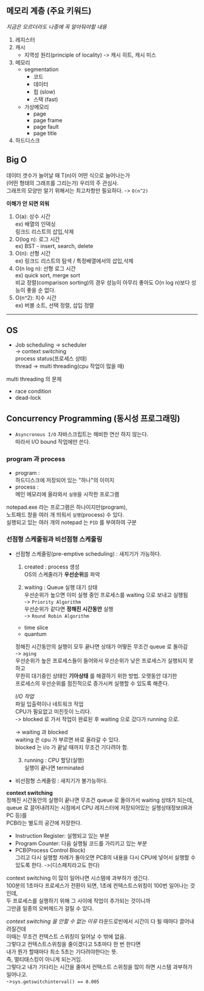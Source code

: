 

## 메모리 계층 (주요 키워드)  
*지금은 모르더라도 나중에 꼭 알아둬야할 내용*
1. 레지스터  
2. 캐시  
    - 지역성 원리(principle of locality) -> 캐시 히트, 캐시 미스  
3. 메모리  
    - segmentation  
        - 코드  
        - 데이터  
        - 힙 (slow)  
        - 스택 (fast)  
    - 가상메모리  
        - page  
        - page frame  
        - page fault  
        - page title  
4. 하드디스크  

## Big O  
데이터 갯수가 늘어날 때 T(n)이 어떤 식으로 늘어나는가  
(어떤 형태의 그래프를 그리는가) 우리의 주 관심사.  
그래프의 모양만 알기 위해서는 최고차항만 필요하다. -> `O(n^2)`

**이해가 안 되면 외워**  
1. O(a): 상수 시간  
    ex) 배열의 인덱싱  
        링크드 리스트의 삽입,삭제  
2. O(log n): 로그 시간  
    ex) BST - insert, search, delete  
3. O(n): 선형 시간  
    ex) 링크드 리스트의 탐색 / 특정배열에서의 삽입,삭제  
4. O(n log n): 선형 로그 시간  
    ex) quick sort, merge sort  
    비교 정렬(comparison sorting)의 경우 성능이 아무리 좋아도 O(n log n)보다 성능이 좋을 순 없다.  
5. O(n^2): 지수 시간  
    ex) 버블 소트, 선택 정렬, 삽입 정렬  

---

## OS  
- Job scheduling -> scheduler  
-> context switching  
process status(프로세스 상태)  
thread -> multi threading(cpu 작업이 많을 때)  

multi threading 의 문제  
- race condition  
- dead-lock 

## Concurrency Programming (동시성 프로그래밍)   

- `Asyncronous I/O`
자바스크립트는 헤비한 연산 하지 않는다.  
따라서 I/O bound 작업에만 쓴다.  


### program 과 process

- program :  
하드디스크에 저장되어 있는 "하나"의 이미지  
- process :  
메인 메모리에 올라와서 `실행`을 시작한 프로그램  

notepad.exe 라는 프로그램은 하나이지만(program),  
노트패드 창을 여러 개 띄워서 `실행`(process) 수 있다.  
실행되고 있는 여러 개의 notepad 는 `PID` 를 부여하여 구분  

### 선점형 스케줄링과 비선점형 스케줄링  

- 선점형 스케줄링(pre-emptive scheduling) : 새치기가 가능하다.  

    1. created : process 생성  
    OS의 스케줄러가 **우선순위**를 파악  

    2. waiting : Queue 실행 대기 상태  
    우선순위가 높으면 이미 실행 중인 프로세스를 waiting 으로 보내고 실행됨  
    -> `Priority Algorithm`  
    우선순위가 같다면 **정해진 시간동안** 실행   
    -> `Round Robin Algorithm`  
    - time slice  
    - quantum  
    
    정해진 시간동안의 실행이 모두 끝나면 상태가 어떻든 무조건 queue 로 돌아감  
    -> `aging`  
    우선순위가 높은 프로세스들이 들어와서 우선순위가 낮은 프로세스가 실행되지 못하고  
    무한히 대기중인 상태인 **기아상태** 를 해결하기 위한 방법. 오랫동안 대기한  
    프로세스의 우선순위를 점진적으로 증가시켜 실행할 수 있도록 해준다. 

    *I/O 작업*  
    파일 입출력이나 네트워크 작업  
    CPU가 필요없고 미친듯이 느리다.  
    -> blocked 로 가서 작업이 완료된 후 waiting 으로 갔다가 running 으로.  

    -> waiting 과 blocked  
    waiting 은 cpu 가 부르면 바로 올라갈 수 있다.  
    blocked 는 i/o 가 끝날 때까지 무조건 기다려야 함.
    
    3. running : CPU 할당(실행)  
    실행이 끝나면 terminated  

- 비선점형 스케줄링 : 새치기가 불가능하다.  

**context switching**  
정해진 시간동안의 실행이 끝나면 무조건 queue 로 돌아가서 waiting 상태가 되는데,  
queue 로 끌어내려지는 시점에서 CPU 레지스터에 저장되어있는 실행상태정보(IR과 PC 등)를  
PCB라는 별도의 공간에 저장한다.  
- Instruction Register: 실행되고 있는 부분  
- Program Counter: 다음 실행될 코드를 가리키고 있는 부분  
- PCB(Process Control Block)  
그리고 다시 실행할 차례가 돌아오면 PCB의 내용을 다시 CPU에 넣어서 실행할 수 있도록 한다.
    ->(디스패치라고도 한다)  

context switching 이 많이 일어나면 시스템에 과부하가 생긴다.  
100분의 1초마다 프로세스가 전환이 되면, 1초에 컨텍스트스위칭이 100번 일어나는 것인데,  
두 프로세스를 실행하기 위해 그 사이에 작업이 추가되는 것이니까  
그만큼 일종의 오버헤드가 걸릴 수 있다. 

*context switching 을 안할 수 없는 이유* 
라운드로빈에서 시간이 다 될 때마다 끌어내려질건데  
이때는 무조건 컨텍스트 스위칭이 일어날 수 밖에 없음.  
그렇다고 컨텍스트스위칭을 줄이겠다고 5초마다 한 번 한다면  
내가 뭔가 할때마다 최소 5초는 기다려야한다는 뜻.  
즉, 멀티태스킹이 아니게 되는거임.  
그렇다고 내가 기다리는 시간을 줄여서 컨텍스트 스위칭을 많이 하면 시스템 과부하가 일어나고.  
->`sys.getswitchinterval() == 0.005`  



